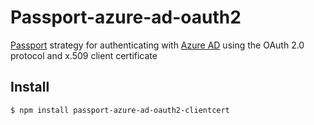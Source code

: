 # Passport-azure-ad-oauth2

[Passport](http://passportjs.org/) strategy for authenticating with [Azure AD](http://msdn.microsoft.com/en-us/library/azure/dn645545.aspx)
using the OAuth 2.0 protocol and x.509 client certificate

## Install

    $ npm install passport-azure-ad-oauth2-clientcert
    
